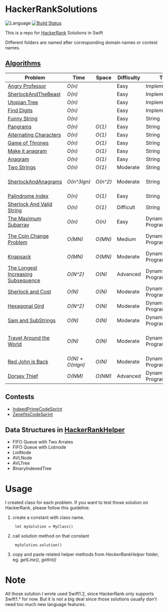# HackerRankSolutions 
![Language](https://img.shields.io/badge/language-Swift-orange.svg) [![Build Status](https://travis-ci.org/jindulys/HackerRankSolutions.svg)](https://travis-ci.org/jindulys/HackerRankSolutions)

This is a repo for [HackerRank](https://www.hackerrank.com/domains) Solutions in Swift

Different folders are named after corresponding domain names or contest names.

## [Algorithms](HRSwift/Algorithms)
 Problem         |    Time           | Space           | Difficulty    | Tag          | Note
---------------- |  ---------------- | --------------- | ------------- |--------------| -----
[Angry Professor](https://www.hackerrank.com/challenges/angry-professor) |  _O(n)_   |    | Easy | Implementation
[SherlockAndTheBeast](https://www.hackerrank.com/challenges/sherlock-and-the-beast) |  _O(n)_   |    | Easy | Implementation
[Utopian Tree](https://www.hackerrank.com/challenges/utopian-tree) |  _O(n)_   |    | Easy | Implementation
[Find Digits](https://www.hackerrank.com/challenges/find-digits) |  _O(n)_   |    | Easy | Implementation
[Funny String](https://www.hackerrank.com/challenges/funny-string) |  _O(n)_   |    | Easy | String
[Pangrams](https://www.hackerrank.com/challenges/pangrams) |  _O(n)_   |  _O(1)_  | Easy | String
[Alternating Characters](https://www.hackerrank.com/challenges/alternating-characters) |  _O(n)_   |  _O(1)_  | Easy | String
[Game of Thrones](https://www.hackerrank.com/challenges/game-of-thrones) |  _O(n)_   |  _O(1)_  | Easy | String
[Make it anagram](https://www.hackerrank.com/challenges/make-it-anagram) |  _O(n)_   |  _O(1)_  | Easy | String
[Anagram](https://www.hackerrank.com/challenges/anagram) |  _O(n)_   |  _O(1)_  | Easy | String
[Two Strings](https://www.hackerrank.com/challenges/two-strings) |  _O(n)_   |  _O(1)_  | Moderate | String | Set
[SherlockAndAnagrams](https://www.hackerrank.com/challenges/sherlock-and-anagrams) |  _O(n^3lgn)_   |  _O(n^2)_  | Moderate | String | Sort, Dictionary, Permutation
[Palindrome Index](https://www.hackerrank.com/challenges/palindrome-index) |  _O(n)_   |  _O(1)_  | Easy | String 
[Sherlock And Valid String](https://www.hackerrank.com/challenges/sherlock-and-valid-string) |  _O(n)_   |  _O(1)_  | Difficult | String | Dictionary
[The Maximum Subarray](https://www.hackerrank.com/challenges/maxsubarray) |  _O(n)_   | _O(n)_  | Easy | Dynamic Programming
[The Coin Change Problem](https://www.hackerrank.com/challenges/coin-change) |  _O(MN)_   | _O(MN)_  | Medium | Dynamic Programming | bottom-up table construction
[Knapsack](https://www.hackerrank.com/challenges/unbounded-knapsack) |  _O(MN)_   | _O(MN)_  | Moderate | Dynamic Programming | memoization in swift
[The Longest Increasing Subsequence](https://www.hackerrank.com/challenges/longest-increasing-subsequent) |  _O(N^2)_   | _O(N)_  | Advanced | Dynamic Programming | time out
[Sherlock and Cost](https://www.hackerrank.com/challenges/sherlock-and-cost) |  _O(N)_   | _O(N)_  | Moderate | Dynamic Programming | 
[Hexagonal Gird](https://www.hackerrank.com/challenges/hexagonal-grid) |  _O(N^2)_   | _O(N)_  | Moderate | Dynamic Programming | recursive solution
[Sam and SubStrings](https://www.hackerrank.com/challenges/sam-and-substrings) |  _O(N)_   | _O(N)_  | Moderate | Dynamic Programming | 
[Travel Around the World](https://www.hackerrank.com/challenges/travel-around-the-world) |  _O(N)_   | _O(N)_  | Moderate | Dynamic Programming | validation pass and candidates finding pass
[Red John is Back](https://www.hackerrank.com/challenges/red-john-is-back) |  _O(N)_ + _O(nlgn)_   | _O(N)_  | Moderate | Dynamic Programming | memoization
[Dorsey Thief](https://www.hackerrank.com/challenges/dorsey-thief) |  _O(NM)_   | _O(NM)_  | Advanced | Dynamic Programming | 

## Contests
* [IndeedPrimeCodeSprint](https://www.hackerrank.com/contests/indeed-prime-codesprint/challenges)
* [ZenefitsCodeSprint](https://www.hackerrank.com/contests/zenhacks/challenges)

## Data Structures in [HackerRankHelper](HRSwift/HackerRankHelper/HackerRankHelper.swift)
* FIFO Queue with Two Arraies
* FIFO Queue with Listnode
* ListNode
* AVLNode
* AVLTree
* BinaryIndexedTree

# Usage

I created class for each problem. If you want to test those solution on HackerRank, please follow this guideline.

1. create a constant with class name.

        let mySolution = MyClass()
2. call *solution* method on that constant

        mySolution.solution()
3. copy and paste related helper methods from *HackerRankHelper* folder, eg. *getLine()*, *getInt()*

# Note

All those solution I wrote used Swift1.2, since HackerRank only supports Swift1.* for now. But it is not a big deal since those solutions usually don't need too much new language features.
